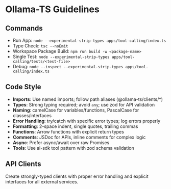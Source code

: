 # Ollama-TS Guidelines

## Commands
- Run App: `node --experimental-strip-types apps/tool-calling/index.ts`
- Type Check: `tsc --noEmit`
- Workspace Package Build: `npm run build -w <package-name>`
- Single Test: `node --experimental-strip-types apps/tool-calling/tests/<test-file>`
- Debug: `node --inspect --experimental-strip-types apps/tool-calling/index.ts`

## Code Style
- **Imports**: Use named imports; follow path aliases (@ollama-ts/clients/*)
- **Types**: Strong typing required; avoid `any`; use zod for API validation
- **Naming**: camelCase for variables/functions, PascalCase for classes/interfaces
- **Error Handling**: try/catch with specific error types; log errors properly
- **Formatting**: 2-space indent, single quotes, trailing commas
- **Functions**: Arrow functions with explicit return types
- **Comments**: JSDoc for APIs, inline comments for complex logic
- **Async**: Prefer async/await over raw Promises
- **Tools**: Use ai-sdk tool pattern with zod schema validation

## API Clients
Create strongly-typed clients with proper error handling and explicit interfaces for all external services.